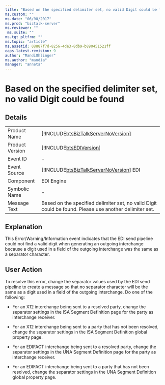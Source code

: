 ```yaml
---
title: "Based on the specified delimiter set, no valid Digit could be found | Microsoft Docs"
ms.custom: ""
ms.date: "06/08/2017"
ms.prod: "biztalk-server"
ms.reviewer: ""
 ms.suite: ""
ms.tgt_pltfrm: ""
ms.topic: "article"
ms.assetid: 08887f7d-8256-4de3-8db9-b890451521ff
caps.latest.revision: 9
author: "MandiOhlinger"
ms.author: "mandia"
manager: "anneta"
---
```

# Based on the specified delimiter set, no valid Digit could be found
## Details  
  
|||  
|-|-|  
|Product Name|[!INCLUDE[btsBizTalkServerNoVersion](../includes/btsbiztalkservernoversion-md.md)]|  
|Product Version|[!INCLUDE[btsEDIVersion](../includes/btsediversion-md.md)]|  
|Event ID|-|  
|Event Source|[!INCLUDE[btsBizTalkServerNoVersion](../includes/btsbiztalkservernoversion-md.md)] EDI|  
|Component|EDI Engine|  
|Symbolic Name|-|  
|Message Text|Based on the specified delimiter set, no valid Digit could be found. Please use another delimiter set.|  
  
## Explanation  
 This Error/Warning/Information event indicates that the EDI send pipeline could not find a valid digit when generating an outgoing interchange because a digit used in a field of the outgoing interchange was the same as a separator character.  
  
## User Action  
 To resolve this error, change the separator values used by the EDI send pipeline to create a message so that no separator character will be the same as a digit used in a field of the outgoing interchange. Do one of the following:  
  
-   For an X12 interchange being sent to a resolved party, change the separator settings in the ISA Segment Definition page for the party as interchange receiver.  
  
-   For an X12 interchange being sent to a party that has not been resolved, change the separator settings in the ISA Segment Definition global property page.  
  
-   For an EDIFACT interchange being sent to a resolved party, change the separator settings in the UNA Segment Definition page for the party as interchange receiver.  
  
-   For an EDIFACT interchange being sent to a party that has not been resolved, change the separator settings in the UNA Segment Definition global property page.